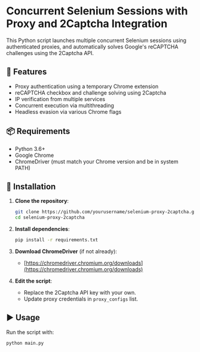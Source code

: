 # Concurrent Selenium Sessions with Proxy and 2Captcha Integration

This Python script launches multiple concurrent Selenium sessions using authenticated proxies, and automatically solves Google's reCAPTCHA challenges using the 2Captcha API.

## 🚀 Features

- Proxy authentication using a temporary Chrome extension
- reCAPTCHA checkbox and challenge solving using 2Captcha
- IP verification from multiple services
- Concurrent execution via multithreading
- Headless evasion via various Chrome flags

## 📦 Requirements

- Python 3.6+
- Google Chrome
- ChromeDriver (must match your Chrome version and be in system PATH)

## 🔧 Installation

1. **Clone the repository**:
    ```bash
    git clone https://github.com/yourusername/selenium-proxy-2captcha.git
    cd selenium-proxy-2captcha
    ```

2. **Install dependencies**:
    ```bash
    pip install -r requirements.txt
    ```

3. **Download ChromeDriver** (if not already):
    - [https://chromedriver.chromium.org/downloads](https://chromedriver.chromium.org/downloads)

4. **Edit the script**:
    - Replace the 2Captcha API key with your own.
    - Update proxy credentials in `proxy_configs` list.

## ▶️ Usage

Run the script with:

```bash
python main.py
